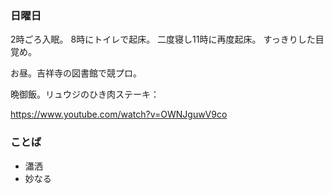 ### 日曜日

2時ごろ入眠。
8時にトイレで起床。
二度寝し11時に再度起床。
すっきりした目覚め。

お昼。吉祥寺の図書館で競プロ。

晩御飯。リュウジのひき肉ステーキ：

https://www.youtube.com/watch?v=OWNJguwV9co

### ことば

* 瀟洒
* 妙なる